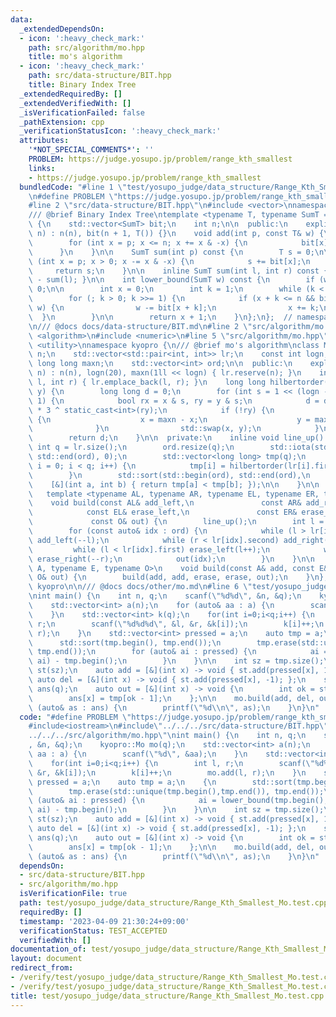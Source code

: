 ```yaml
---
data:
  _extendedDependsOn:
  - icon: ':heavy_check_mark:'
    path: src/algorithm/mo.hpp
    title: mo's algorithm
  - icon: ':heavy_check_mark:'
    path: src/data-structure/BIT.hpp
    title: Binary Index Tree
  _extendedRequiredBy: []
  _extendedVerifiedWith: []
  _isVerificationFailed: false
  _pathExtension: cpp
  _verificationStatusIcon: ':heavy_check_mark:'
  attributes:
    '*NOT_SPECIAL_COMMENTS*': ''
    PROBLEM: https://judge.yosupo.jp/problem/range_kth_smallest
    links:
    - https://judge.yosupo.jp/problem/range_kth_smallest
  bundledCode: "#line 1 \"test/yosupo_judge/data_structure/Range_Kth_Smallest_Mo.test.cpp\"\
    \n#define PROBLEM \"https://judge.yosupo.jp/problem/range_kth_smallest\"\n\n#include<iostream>\n\
    #line 2 \"src/data-structure/BIT.hpp\"\n#include <vector>\nnamespace kyopro {\n\
    /// @brief Binary Index Tree\ntemplate <typename T, typename SumT = T> class BIT\
    \ {\n    std::vector<SumT> bit;\n    int n;\n\n  public:\n    explicit BIT(int\
    \ n) : n(n), bit(n + 1, T()) {}\n    void add(int p, const T& w) {\n        p++;\n\
    \        for (int x = p; x <= n; x += x & -x) {\n            bit[x] += w;\n  \
    \      }\n    }\n\n    SumT sum(int p) const {\n        T s = 0;\n\n        for\
    \ (int x = p; x > 0; x -= x & -x) {\n            s += bit[x];\n        }\n   \
    \     return s;\n    }\n\n    inline SumT sum(int l, int r) const { return sum(r)\
    \ - sum(l); }\n\n    int lower_bound(SumT w) const {\n        if (w <= 0) return\
    \ 0;\n\n        int x = 0;\n        int k = 1;\n        while (k < n) k <<= 1;\n\
    \        for (; k > 0; k >>= 1) {\n            if (x + k <= n && bit[x + k] <\
    \ w) {\n                w -= bit[x + k];\n                x += k;\n          \
    \  }\n        }\n\n        return x + 1;\n    }\n};\n};  // namespace kyopro\n\
    \n/// @docs docs/data-structure/BIT.md\n#line 2 \"src/algorithm/mo.hpp\"\n#include\
    \ <algorithm>\n#include <numeric>\n#line 5 \"src/algorithm/mo.hpp\"\n#include\
    \ <utility>\nnamespace kyopro {\n/// @brief mo's algorithm\nclass Mo {\n    int\
    \ n;\n    std::vector<std::pair<int, int>> lr;\n    const int logn;\n    const\
    \ long long maxn;\n    std::vector<int> ord;\n\n  public:\n    explicit Mo(int\
    \ n) : n(n), logn(20), maxn(1ll << logn) { lr.reserve(n); }\n    inline void add(int\
    \ l, int r) { lr.emplace_back(l, r); }\n    long long hilbertorder(int x, int\
    \ y) {\n        long long d = 0;\n        for (int s = 1 << (logn - 1); s; s >>=\
    \ 1) {\n            bool rx = x & s, ry = y & s;\n            d = d << 2 | rx\
    \ * 3 ^ static_cast<int>(ry);\n            if (!ry) {\n                if (rx)\
    \ {\n                    x = maxn - x;\n                    y = maxn - y;\n  \
    \              }\n                std::swap(x, y);\n            }\n        }\n\
    \        return d;\n    }\n\n  private:\n    inline void line_up() {\n       \
    \ int q = lr.size();\n        ord.resize(q);\n        std::iota(std::begin(ord),\
    \ std::end(ord), 0);\n        std::vector<long long> tmp(q);\n        for (int\
    \ i = 0; i < q; i++) {\n            tmp[i] = hilbertorder(lr[i].first, lr[i].second);\n\
    \        }\n        std::sort(std::begin(ord), std::end(ord),\n              \
    \    [&](int a, int b) { return tmp[a] < tmp[b]; });\n\n    }\n\n  public:\n \
    \   template <typename AL, typename AR, typename EL, typename ER, typename O>\n\
    \    void build(const AL& add_left,\n               const AR& add_right,\n   \
    \            const EL& erase_left,\n               const ER& erase_right,\n  \
    \             const O& out) {\n        line_up();\n        int l = 0, r = 0;\n\
    \        for (const auto& idx : ord) {\n            while (l > lr[idx].first)\
    \ add_left(--l);\n            while (r < lr[idx].second) add_right(r++);\n   \
    \         while (l < lr[idx].first) erase_left(l++);\n            while (r > lr[idx].second)\
    \ erase_right(--r);\n            out(idx);\n        }\n    }\n\n    template <typename\
    \ A, typename E, typename O>\n    void build(const A& add, const E& erase, const\
    \ O& out) {\n        build(add, add, erase, erase, out);\n    }\n};\n};  // namespace\
    \ kyopro\n\n/// @docs docs/other/mo.md\n#line 6 \"test/yosupo_judge/data_structure/Range_Kth_Smallest_Mo.test.cpp\"\
    \nint main() {\n    int n, q;\n    scanf(\"%d%d\", &n, &q);\n    kyopro::Mo mo(q);\n\
    \    std::vector<int> a(n);\n    for (auto& aa : a) {\n        scanf(\"%d\", &aa);\n\
    \    }\n    std::vector<int> k(q);\n    for(int i=0;i<q;i++) {\n        int l,\
    \ r;\n        scanf(\"%d%d%d\", &l, &r, &k[i]);\n        k[i]++;\n        mo.add(l,\
    \ r);\n    }\n    std::vector<int> pressed = a;\n    auto tmp = a;\n    {\n  \
    \      std::sort(tmp.begin(), tmp.end());\n        tmp.erase(std::unique(tmp.begin(),tmp.end()),\
    \ tmp.end());\n        for (auto& ai : pressed) {\n            ai = lower_bound(tmp.begin(),tmp.end(),\
    \ ai) - tmp.begin();\n        }\n    }\n\n    int sz = tmp.size();\n    kyopro::BIT<int>\
    \ st(sz);\n    auto add = [&](int x) -> void { st.add(pressed[x], 1); };\n   \
    \ auto del = [&](int x) -> void { st.add(pressed[x], -1); };\n    std::vector<int>\
    \ ans(q);\n    auto out = [&](int x) -> void {\n        int ok = st.lower_bound(k[x]);\n\
    \        ans[x] = tmp[ok - 1];\n    };\n\n    mo.build(add, del, out);\n    for\
    \ (auto& as : ans) {\n        printf(\"%d\\n\", as);\n    }\n}\n"
  code: "#define PROBLEM \"https://judge.yosupo.jp/problem/range_kth_smallest\"\n\n\
    #include<iostream>\n#include\"../../../src/data-structure/BIT.hpp\"\n#include\"\
    ../../../src/algorithm/mo.hpp\"\nint main() {\n    int n, q;\n    scanf(\"%d%d\"\
    , &n, &q);\n    kyopro::Mo mo(q);\n    std::vector<int> a(n);\n    for (auto&\
    \ aa : a) {\n        scanf(\"%d\", &aa);\n    }\n    std::vector<int> k(q);\n\
    \    for(int i=0;i<q;i++) {\n        int l, r;\n        scanf(\"%d%d%d\", &l,\
    \ &r, &k[i]);\n        k[i]++;\n        mo.add(l, r);\n    }\n    std::vector<int>\
    \ pressed = a;\n    auto tmp = a;\n    {\n        std::sort(tmp.begin(), tmp.end());\n\
    \        tmp.erase(std::unique(tmp.begin(),tmp.end()), tmp.end());\n        for\
    \ (auto& ai : pressed) {\n            ai = lower_bound(tmp.begin(),tmp.end(),\
    \ ai) - tmp.begin();\n        }\n    }\n\n    int sz = tmp.size();\n    kyopro::BIT<int>\
    \ st(sz);\n    auto add = [&](int x) -> void { st.add(pressed[x], 1); };\n   \
    \ auto del = [&](int x) -> void { st.add(pressed[x], -1); };\n    std::vector<int>\
    \ ans(q);\n    auto out = [&](int x) -> void {\n        int ok = st.lower_bound(k[x]);\n\
    \        ans[x] = tmp[ok - 1];\n    };\n\n    mo.build(add, del, out);\n    for\
    \ (auto& as : ans) {\n        printf(\"%d\\n\", as);\n    }\n}\n"
  dependsOn:
  - src/data-structure/BIT.hpp
  - src/algorithm/mo.hpp
  isVerificationFile: true
  path: test/yosupo_judge/data_structure/Range_Kth_Smallest_Mo.test.cpp
  requiredBy: []
  timestamp: '2023-04-09 21:30:24+09:00'
  verificationStatus: TEST_ACCEPTED
  verifiedWith: []
documentation_of: test/yosupo_judge/data_structure/Range_Kth_Smallest_Mo.test.cpp
layout: document
redirect_from:
- /verify/test/yosupo_judge/data_structure/Range_Kth_Smallest_Mo.test.cpp
- /verify/test/yosupo_judge/data_structure/Range_Kth_Smallest_Mo.test.cpp.html
title: test/yosupo_judge/data_structure/Range_Kth_Smallest_Mo.test.cpp
---
```

